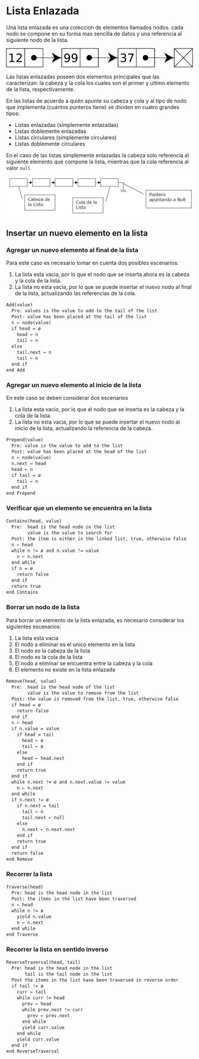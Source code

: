 # Lista Enlazada

Una lista enlazada es una coleccion de elementos llamados nodos. cada nodo se compone en su forma mas sencilla de datos y una referencia al siguiente nodo de la lista.

![Lista enlazada](../../assets/lista-enlazada-simple.svg)

Las listas enlazadas poseen dos elementos principales que las caracterizan: la cabeza y la cola los cuales son el primer y ultimo elemento de la lista, respectivamente.

En las listas de acuerdo a quién apunte su cabeza y cola y al tipo de nodo que implementa (cuántos
punteros tiene) se dividen en cuatro grandes tipos:

- Listas enlazadas (simplemente enlazadas)
- Listas doblemente enlazadas
- Listas circulares (simplemente circulares)
- Listas doblemente circulares

En el caso de las listas simplemente enlazadas la cabeza solo referencia al siguiente elemento que compone la lista, mientras que la cola referencia al valor `null`

![Partes de la lista simplemente enlazada](../../assets/partes-lista-simplemente-enlazada.png)

## Insertar un nuevo elemento en la lista

### Agregar un nuevo elemento al final de la lista

Para este caso es necesario tomar en cuenta dos posibles escenarios: 

1. La lista esta vacia, por lo que el nodo que se inserta ahora es la cabeza y la cola de la lista.
2. La lista no esta vacia, por lo que se puede insertar el nuevo nodo al final de la lista, actualizando las referencias de la cola.
```
Add(value)
  Pre: values is the value to add to the tail of the list
  Post: value has been placed at the tail of the list
  n ← node(value)
  if head = ø
    head ← n
    tail ← n 
  else 
    tail.next ← n
    tail ← n
  end if
end Add
```
### Agregar un nuevo elemento al inicio de la lista
En este caso se deben considerar dos escenarios
1. La lista esta vacio, por lo que el nodo que se inserta es la cabeza y la cola de la lista.
2. La lista no esta vacia, por lo que se puede insertar el nuevo nodo al inicio de la lista, actualizando la referencia de la cabeza.
```
Prepend(value)
  Pre: value is the value to add to the list
  Post: value has been placed at the head of the list
  n ← node(value)
  n.next ← head
  head ← n
  if tail = ø
    tail ← n
  end if
end Prepend
```
### Verificar que un elemento se encuentra en la lista
```
Contains(head, value)
  Pre:  head is the head node in the list
        value is the value to search for
  Post: the item is either in the linked list, true, otherwise false
  n ← head
  while n != ø and n.value != value
    n ← n.next
  end while
  if n = ø
    return false
  end if
  return true
end Contains
```
### Borrar un nodo de la lista
Para borrar un elemento de la lista enlazada, es necesario considerar los siguientes escenarios:
1. La lista esta vacia
2. El nodo a eliminar es el unico elemento en la lista
3. El nodo es la cabeza de la lista
4. El nodo es la cola de la lista
5. El nodo a eliminar se encuentra entre la cabeza y la cola
6. El elemento no existe en la lista enlazada
```
Remove(head, value)
  Pre:  head is the head node of the list
        value is the value to remove from the list
  Post: the value is removed from the list, true, otherwise false
  if head = ø
    return false
  end if
  n ← head
  if n.value = value
    if head = tail
      head ← ø
      tail ← ø
    else 
      head ← head.next
    end if
    return true
  end if
  while n.next != ø and n.next.value != value
    n ← n.next
  end while
  if n.next != ø
    if n.next = tail
      tail ← n
      tail.next ← null
    else 
      n.next ← n.next.next
    end if
    return true
  end if
  return false
end Remove
```
### Recorrer la lista
```
Traverse(head)
  Pre: head is the head node in the list
  Post: the items in the list have been traversed
  n ← head
  while n != ø
    yield n.value
    n ← n.next
  end while
end Traverse
```
### Recorrer la lista en sentido inverso 
```
ReverseTraversal(head, tail)
  Pre: head is the head node in the list
       tail is the tail node in the list
  Post the items in the list have been traversed in reverse order
  if tail != ø
    curr ← tail 
    while curr != head 
      prev ← head
      while prev.next != curr
        prev ← prev.next
      end while
      yield curr.value
    end while
    yield curr.value
  end if
end ReverseTraversal
```
